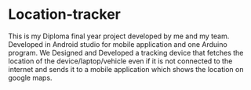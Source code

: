 # Location-tracker
This is my Diploma final year project developed by me and my team. Developed in Android studio for mobile application and one Arduino program.
We Designed and Developed a tracking device that fetches the location of the device/laptop/vehicle even if it is not connected to the internet and sends it to a mobile application which shows the location on google maps.
